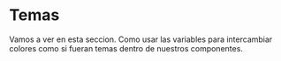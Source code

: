 # Temas

Vamos a ver en esta seccion. Como usar las variables para intercambiar colores como si fueran temas dentro de nuestros componentes.
